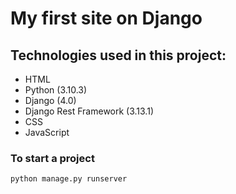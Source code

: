 # My first site on Django

## Technologies used in this project:
- HTML
- Python (3.10.3)
- Django (4.0)
- Django Rest Framework (3.13.1)
- CSS
- JavaScript

### To start a project
```
python manage.py runserver
```
